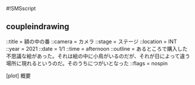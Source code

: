 #!SMSscript

## coupleindrawing

::title = 額の中の番
::camera = カメラ
::stage = ステージ
::location = INT
::year = 2021
::date = 1/1
::time = afternoon
::outline = あるところで購入した不思議な絵があった。それは絵の中に小鳥がいるのだが、それが日によって違う場所に現れるというのだ。そのうちにつがいとなった
::flags = nospin

[plot]
概要


